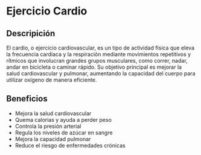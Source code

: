 # Ejercicio Cardio

## Descripición
El cardio, o ejercicio cardiovascular, es un tipo de actividad física que eleva la frecuencia cardíaca y la respiración mediante movimientos repetitivos y rítmicos que involucran grandes grupos musculares, como correr, nadar, andar en bicicleta o caminar rápido. Su objetivo principal es mejorar la salud cardiovascular y pulmonar, aumentando la capacidad del cuerpo para utilizar oxígeno de manera eficiente.

## Beneficios
* Mejora la salud cardiovascular
* Quema calorias y ayuda a perder peso
* Controla la presión arterial
* Regula los niveles de azúcar en sangre
* Mejora la capacidad pulmonar
* Reduce el riesgo de enfermedades crónicas


